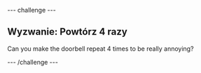 \--- challenge \---

## Wyzwanie: Powtórz 4 razy

Can you make the doorbell repeat 4 times to be really annoying?

\--- /challenge \---